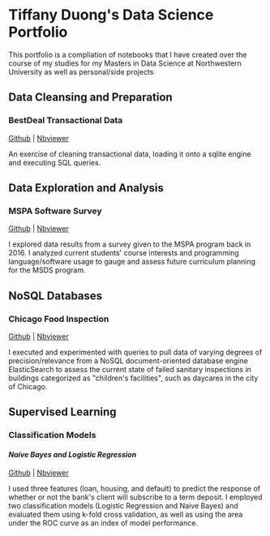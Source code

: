 # Tiffany Duong's Data Science Portfolio
This portfolio is a compliation of notebooks that I have created over the course of my studies for my Masters in Data Science at Northwestern University as well as personal/side projects<br>

## Data Cleansing and Preparation
### BestDeal Transactional Data
[Github](https://github.com/tiffduong/Data_Science_Portfolio/blob/master/MSDS%20-%20Database%20Systems%20%26%20Preparation/Assignment_2_-_Data_Preparation_and_Cleansing.ipynb "Github") | [Nbviewer](https://nbviewer.jupyter.org/github/tiffduong/Data_Science_Portfolio/blob/master/MSDS%20-%20Database%20Systems%20%26%20Preparation/Assignment_2_-_Data_Preparation_and_Cleansing.ipynb "Nbviewer")

An exercise of cleaning transactional data, loading it onto a sqlite engine and executing SQL queries.


## Data Exploration and Analysis
### MSPA Software Survey 
[Github](https://github.com/tiffduong/Data_Science_Portfolio/blob/master/MSDS%20-%20Practical%20Machine%20Learning/Assignment_1_-_MSPA_Software_Survey_Analysis/Assignment_1.ipynb "Github") | [Nbviewer](https://nbviewer.jupyter.org/github/tiffduong/Data_Science_Portfolio/blob/master/MSDS%20-%20Practical%20Machine%20Learning/Assignment_1_-_MSPA_Software_Survey_Analysis/Assignment_1.ipynb "Nbviewer")

I explored data results from a survey given to the MSPA program back in 2016. I analyzed current students' course interests and programming language/software usage to gauge and assess future curriculum planning for the MSDS program.

## NoSQL Databases
### Chicago Food Inspection
[Github](https://github.com/tiffduong/Data_Science_Portfolio/blob/master/MSDS%20-%20Database%20Systems%20%26%20Preparation/Assignment_1_-_Querying_Data_Stored_on_a_NoSQL_Database.ipynb "Github") | [Nbviewer](https://nbviewer.jupyter.org/github/tiffduong/Data_Science_Portfolio/blob/master/MSDS%20-%20Database%20Systems%20%26%20Preparation/Assignment_1_-_Querying_Data_Stored_on_a_NoSQL_Database.ipynb "Nbviewer")

I executed and experimented with queries to pull data of varying degrees of precision/relevance from a NoSQL document-oriented database engine ElasticSearch to assess the current state of failed sanitary inspections in buildings categorized as "children's facilities", such as daycares in the city of Chicago.

## Supervised Learning
### Classification Models
#### <i>Naive Bayes and Logistic Regression</i>
[Github](https://github.com/tiffduong/Data_Science_Portfolio/blob/master/MSDS%20-%20Practical%20Machine%20Learning/Assignment%202%20-Evaluating%20Classification%20Models/Assignment%202%20-%20Evaluating%20Classification%20Models.ipynb "Github") | [Nbviewer](https://nbviewer.jupyter.org/github/tiffduong/Data_Science_Portfolio/blob/master/MSDS%20-%20Practical%20Machine%20Learning/Assignment%202%20-Evaluating%20Classification%20Models/Assignment%202%20-%20Evaluating%20Classification%20Models.ipynb "Nbviewer")

I used three features (loan, housing, and default) to predict the response of whether or not the bank's client will subscribe to a term deposit. I employed two classification models (Logistic Regression and Naive Bayes) and evaluated them using k-fold cross validation, as well as using the area under the ROC curve as an index of model performance.
